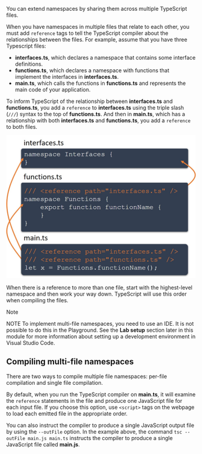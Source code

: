 You can extend namespaces by sharing them across multiple TypeScript files.

When you have namespaces in multiple files that relate to each other, you must add `reference` tags to tell the TypeScript compiler about the relationships between the files. For example, assume that you have three Typescript files:

- **interfaces.ts**, which declares a namespace that contains some interface definitions.
- **functions.ts**, which declares a namespace with functions that implement the interfaces in **interfaces.ts**.
- **main.ts**, which calls the functions in **functions.ts** and represents the main code of your application.

To inform TypeScript of the relationship between **interfaces.ts** and **functions.ts**, you add a `reference` to **interfaces.ts** using the triple slash (`///`) syntax to the top of **functions.ts**. And then in **main.ts**, which has a relationship with both **interfaces.ts** and **functions.ts**, you add a `reference` to both files.

![Two files that use namespaces are able to describe the relationship using reference statements. The file functions.ts has a relationship with interfaces.ts and main.ts has a relationship with interfaces.ts and functions.ts.](../media/m07_multi-file_namespaces.jpg)

When there is a reference to more than one file, start with the highest-level namespace and then work your way down. TypeScript will use this order when compiling the files.

> [!NOTE]
> NOTE To implement multi-file namespaces, you need to use an IDE. It is not possible to do this in the Playground. See the **Lab setup** section later in this module for more information about setting up a development environment in Visual Studio Code.

## Compiling multi-file namespaces

There are two ways to compile multiple file namespaces: per-file compilation and single file compilation.

By default, when you run the TypeScript compiler on **main.ts**, it will examine the `reference` statements in the file and produce one JavaScript file for each input file. If you choose this option, use `<script>` tags on the webpage to load each emitted file in the appropriate order.

You can also instruct the compiler to produce a single JavaScript output file by using the `--outFile` option. In the example above, the command `tsc --outFile main.js main.ts` instructs the compiler to produce a single JavaScript file called **main.js**.
